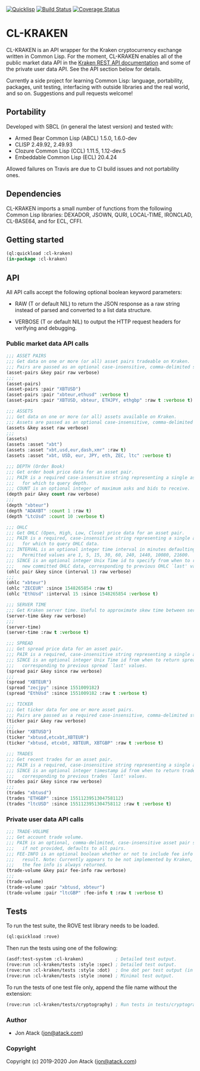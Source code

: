[![Quicklisp](http://quickdocs.org/badge/cl-kraken.svg)](http://quickdocs.org/cl-kraken/)
[![Build Status](https://travis-ci.com/jonatack/cl-kraken.svg?branch=master)](https://travis-ci.com/jonatack/cl-kraken)
[![Coverage Status](https://coveralls.io/repos/github/jonatack/cl-kraken/badge.svg?branch=master)](https://coveralls.io/github/jonatack/cl-kraken?branch=master)

# CL-KRAKEN

CL-KRAKEN is an API wrapper for the Kraken cryptocurrency exchange written in
Common Lisp. For the moment, CL-KRAKEN enables all of the public market data API
in the [Kraken REST API documentation](https://www.kraken.com/features/api) and
some of the private user data API. See the API section below for details.

Currently a side project for learning Common Lisp: language, portability,
packages, unit testing, interfacing with outside libraries and the real world,
and so on. Suggestions and pull requests welcome!


## Portability

Developed with SBCL (in general the latest version) and tested with:

- Armed Bear Common Lisp (ABCL) 1.5.0, 1.6.0-dev
- CLISP 2.49.92, 2.49.93
- Clozure Common Lisp (CCL) 1.11.5, 1.12-dev.5
- Embeddable Common Lisp (ECL) 20.4.24

Allowed failures on Travis are due to CI build issues and not portability ones.

## Dependencies

CL-KRAKEN imports a small number of functions from the following Common Lisp
libraries: DEXADOR, JSOWN, QURI, LOCAL-TIME, IRONCLAD, CL-BASE64, and for ECL,
CFFI.


## Getting started

```lisp
(ql:quickload :cl-kraken)
(in-package :cl-kraken)
```


## API

All API calls accept the following optional boolean keyword parameters:

- RAW (T or default NIL) to return the JSON response as a raw string instead of
  parsed and converted to a list data structure.

- VERBOSE (T or default NIL) to output the HTTP request headers for verifying
  and debugging.

### Public market data API calls

```lisp
;;; ASSET PAIRS
;;; Get data on one or more (or all) asset pairs tradeable on Kraken.
;;; Pairs are passed as an optional case-insensitive, comma-delimited string.
(asset-pairs &key pair raw verbose)
;;;
(asset-pairs)
(asset-pairs :pair "XBTUSD")
(asset-pairs :pair "xbteur,ethusd" :verbose t)
(asset-pairs :pair "XBTUSD, xbteur, ETHJPY, ethgbp" :raw t :verbose t)

;;; ASSETS
;;; Get data on one or more (or all) assets available on Kraken.
;;; Assets are passed as an optional case-insensitive, comma-delimited string.
(assets &key asset raw verbose)
;;;
(assets)
(assets :asset "xbt")
(assets :asset "xbt,usd,eur,dash,xmr" :raw t)
(assets :asset "xbt, USD, eur, JPY, eth, ZEC, ltc" :verbose t)

;;; DEPTH (Order Book)
;;; Get order book price data for an asset pair.
;;; PAIR is a required case-insensitive string representing a single asset pair
;;;   for which to query depth.
;;; COUNT is an optional integer of maximum asks and bids to receive.
(depth pair &key count raw verbose)
;;;
(depth "xbteur")
(depth "ADAXBT" :count 1 :raw t)
(depth "LtcUsd" :count 10 :verbose t)

;;; OHLC
;;; Get OHLC (Open, High, Low, Close) price data for an asset pair.
;;; PAIR is a required, case-insensitive string representing a single asset pair
;;;   for which to query OHLC data.
;;; INTERVAL is an optional integer time interval in minutes defaulting to 1.
;;;   Permitted values are 1, 5, 15, 30, 60, 240, 1440, 10080, 21600.
;;; SINCE is an optional integer Unix Time id to specify from when to return
;;;   new committed OHLC data, corresponding to previous OHLC `last' values.
(ohlc pair &key since (interval 1) raw verbose)
;;;
(ohlc "xbteur")
(ohlc "ZECEUR" :since 1548265854 :raw t)
(ohlc "EthUsd" :interval 15 :since 1548265854 :verbose t)

;;; SERVER TIME
;;; Get Kraken server time. Useful to approximate skew time between server and client.
(server-time &key raw verbose)
;;;
(server-time)
(server-time :raw t :verbose t)

;;; SPREAD
;;; Get spread price data for an asset pair.
;;; PAIR is a required, case-insensitive string representing a single asset pair.
;;; SINCE is an optional integer Unix Time id from when to return spread data,
;;;   corresponding to previous spread `last' values.
(spread pair &key since raw verbose)
;;;
(spread "XBTEUR")
(spread "zecjpy" :since 1551009182)
(spread "EthUsd" :since 1551009182 :raw t :verbose t)

;;; TICKER
;;; Get ticker data for one or more asset pairs.
;;; Pairs are passed as a required case-insensitive, comma-delimited string.
(ticker pair &key raw verbose)
;;;
(ticker "XBTUSD")
(ticker "xbtusd,etcxbt,XBTEUR")
(ticker "xbtusd, etcxbt, XBTEUR, XBTGBP" :raw t :verbose t)

;;; TRADES
;;; Get recent trades for an asset pair.
;;; PAIR is a required, case-insensitive string representing a single asset pair.
;;; SINCE is an optional integer timestamp id from when to return trades data,
;;;   corresponding to previous trades `last' values.
(trades pair &key since raw verbose)
;;;
(trades "xbtusd")
(trades "ETHGBP" :since 1551123951304758112)
(trades "ltcUSD" :since 1551123951304758112 :raw t :verbose t)
```
### Private user data API calls

```lisp
;;; TRADE-VOLUME
;;; Get account trade volume.
;;; PAIR is an optional, comma-delimited, case-insensitive asset pair string;
;;;   if not provided, defaults to all pairs.
;;; FEE-INFO is an optional boolean whether or not to include fee info in the
;;;   result. Note: Currently appears to be not implemented by Kraken, since
;;;   the fee info is always returned.
(trade-volume &key pair fee-info raw verbose)
;;;
(trade-volume)
(trade-volume :pair "xbtusd, xbteur")
(trade-volume :pair "ltcGBP" :fee-info t :raw t :verbose t)
```

## Tests

To run the test suite, the ROVE test library needs to be loaded.

```lisp
(ql:quickload :rove)
```

Then run the tests using one of the following:

```lisp
(asdf:test-system :cl-kraken)            ; Detailed test output.
(rove:run :cl-kraken/tests :style :spec) ; Detailed test output.
(rove:run :cl-kraken/tests :style :dot)  ; One dot per test output (in Rove master).
(rove:run :cl-kraken/tests :style :none) ; Minimal test output.
```

To run the tests of one test file only, append the file name without the extension:

```lisp
(rove:run :cl-kraken/tests/cryptography) ; Run tests in tests/cryptography.lisp only.
```

### Author

* Jon Atack (jon@atack.com)


### Copyright

Copyright (c) 2019-2020 Jon Atack (jon@atack.com)
